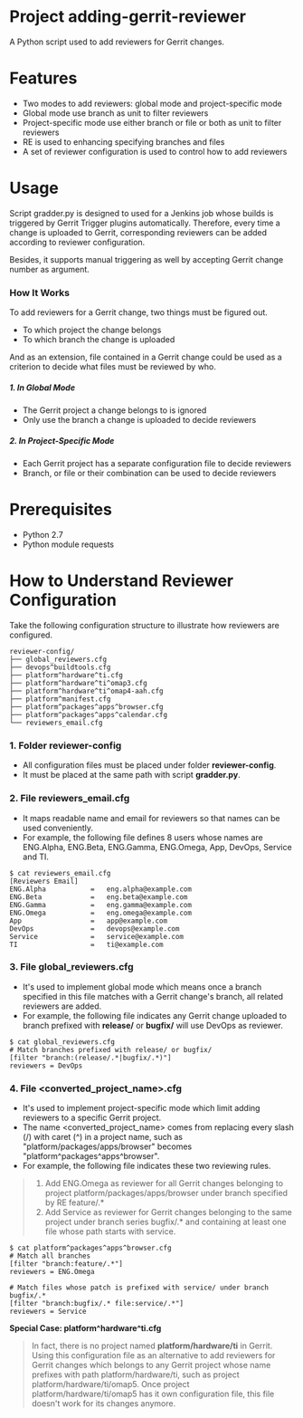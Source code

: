 # Project adding-gerrit-reviewer
A Python script used to add reviewers for Gerrit changes.

# Features
- Two modes to add reviewers: global mode and project-specific mode
- Global mode use branch as unit to filter reviewers
- Project-specific mode use either branch or file or both as unit to filter
  reviewers
- RE is used to enhancing specifying branches and files
- A set of reviewer configuration is used to control how to add reviewers

# Usage
Script gradder.py is designed to used for a Jenkins job whose builds is
triggered by Gerrit Trigger plugins automatically. Therefore, every time a
change is uploaded to Gerrit, corresponding reviewers can be added according to
reviewer configuration.

Besides, it supports manual triggering as well by accepting Gerrit change number
as argument.

### How It Works
To add reviewers for a Gerrit change, two things must be figured out.
- To which project the change belongs
- To which branch the change is uploaded

And as an extension, file contained in a Gerrit change could be used as a
criterion to decide what files must be reviewed by who.

##### 1. In Global Mode
- The Gerrit project a change belongs to is ignored
- Only use the branch a change is uploaded to decide reviewers

##### 2. In Project-Specific Mode
- Each Gerrit project has a separate configuration file to decide reviewers
- Branch, or file or their combination can be used to decide reviewers

# Prerequisites
- Python 2.7
- Python module requests

# How to Understand Reviewer Configuration
Take the following configuration structure to illustrate how reviewers are
configured.
```
reviewer-config/
├── global_reviewers.cfg
├── devops^buildtools.cfg
├── platform^hardware^ti.cfg
├── platform^hardware^ti^omap3.cfg
├── platform^hardware^ti^omap4-aah.cfg
├── platform^manifest.cfg
├── platform^packages^apps^browser.cfg
├── platform^packages^apps^calendar.cfg
└── reviewers_email.cfg

```

### 1. Folder reviewer-config
- All configuration files must be placed under folder **reviewer-config**.
- It must be placed at the same path with script **gradder.py**.

### 2. File reviewers_email.cfg
- It maps readable name and email for reviewers so that names can be used
  conveniently.
- For example, the following file defines 8 users whose names are ENG.Alpha,
  ENG.Beta, ENG.Gamma, ENG.Omega, App, DevOps, Service and TI.
```shell
$ cat reviewers_email.cfg
[Reviewers Email]
ENG.Alpha           =   eng.alpha@example.com
ENG.Beta            =   eng.beta@example.com
ENG.Gamma           =   eng.gamma@example.com
ENG.Omega           =   eng.omega@example.com
App                 =   app@example.com
DevOps              =   devops@example.com
Service             =   service@example.com
TI                  =   ti@example.com
```

### 3. File global_reviewers.cfg
- It's used to implement global mode which means once a branch specified in this
  file matches with a Gerrit change's branch, all related reviewers are added.
- For example, the following file indicates any Gerrit change uploaded to branch
  prefixed with **release/** or **bugfix/** will use DevOps as reviewer.
```shell
$ cat global_reviewers.cfg
# Match branches prefixed with release/ or bugfix/
[filter "branch:(release/.*|bugfix/.*)"]
reviewers = DevOps
```

### 4. File <converted_project_name>.cfg
- It's used to implement project-specific mode which limit adding reviewers to a
  specific Gerrit project.
- The name <converted_project_name> comes from replacing every slash (/) with
  caret (^) in a project name, such as "platform/packages/apps/browser" becomes
  "platform^packages^apps^browser".
- For example, the following file indicates these two reviewing rules.
> 1. Add ENG.Omega as reviewer for all Gerrit changes belonging to project
>    platform/packages/apps/browser under branch specified by RE feature/.*
> 2. Add Service as reviewer for Gerrit changes belonging to the same project
>    under branch series bugfix/.* and containing at least one file whose path
>    starts with service.
```shell
$ cat platform^packages^apps^browser.cfg
# Match all branches
[filter "branch:feature/.*"]
reviewers = ENG.Omega

# Match files whose patch is prefixed with service/ under branch bugfix/.*
[filter "branch:bugfix/.* file:service/.*"]
reviewers = Service
```

**Special Case: platform^hardware^ti.cfg**
> In fact, there is no project named **platform/hardware/ti** in Gerrit.
> Using this configuration file as an alternative to add reviewers for Gerrit
> changes which belongs to any Gerrit project whose name prefixes with path
> platform/hardware/ti, such as project platform/hardware/ti/omap5.
> Once project platform/hardware/ti/omap5 has it own configuration file, this
> file doesn't work for its changes anymore.
